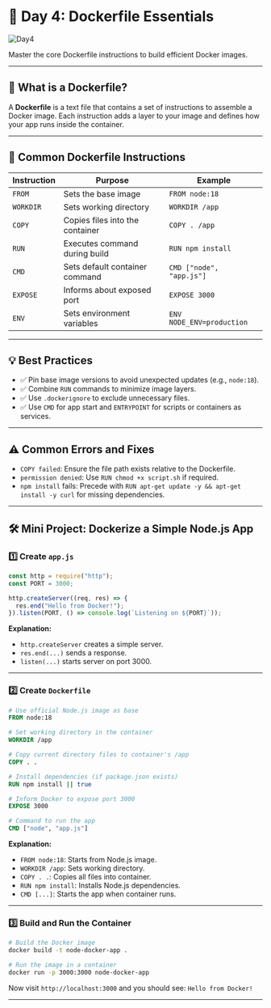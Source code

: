 # 🚀 Day 4: Dockerfile Essentials





![Day4](https://github.com/user-attachments/assets/16968dd0-aca9-4f82-b43e-f7cfe0f72d89)





Master the core Dockerfile instructions to build efficient Docker images.

---

## 📘 What is a Dockerfile?
A **Dockerfile** is a text file that contains a set of instructions to assemble a Docker image. Each instruction adds a layer to your image and defines how your app runs inside the container.

---

## 📌 Common Dockerfile Instructions

| Instruction | Purpose                                | Example                                |
|-------------|----------------------------------------|----------------------------------------|
| `FROM`      | Sets the base image                    | `FROM node:18`                         |
| `WORKDIR`   | Sets working directory                 | `WORKDIR /app`                         |
| `COPY`      | Copies files into the container        | `COPY . /app`                          |
| `RUN`       | Executes command during build          | `RUN npm install`                      |
| `CMD`       | Sets default container command         | `CMD ["node", "app.js"]`               |
| `EXPOSE`    | Informs about exposed port             | `EXPOSE 3000`                          |
| `ENV`       | Sets environment variables             | `ENV NODE_ENV=production`              |

---

## 💡 Best Practices
- ✅ Pin base image versions to avoid unexpected updates (e.g., `node:18`).
- ✅ Combine `RUN` commands to minimize image layers.
- ✅ Use `.dockerignore` to exclude unnecessary files.
- ✅ Use `CMD` for app start and `ENTRYPOINT` for scripts or containers as services.

---

## ⚠️ Common Errors and Fixes
- `COPY failed`: Ensure the file path exists relative to the Dockerfile.
- `permission denied`: Use `RUN chmod +x script.sh` if required.
- `npm install` fails: Precede with `RUN apt-get update -y && apt-get install -y curl` for missing dependencies.

---

## 🛠️ Mini Project: Dockerize a Simple Node.js App

### 1️⃣ Create `app.js`

```javascript
const http = require("http");
const PORT = 3000;

http.createServer((req, res) => {
  res.end("Hello from Docker!");
}).listen(PORT, () => console.log(`Listening on ${PORT}`));
```

**Explanation:**
- `http.createServer` creates a simple server.
- `res.end(...)` sends a response.
- `listen(...)` starts server on port 3000.

---

### 2️⃣ Create `Dockerfile`

```Dockerfile
# Use official Node.js image as base
FROM node:18

# Set working directory in the container
WORKDIR /app

# Copy current directory files to container's /app
COPY . .

# Install dependencies (if package.json exists)
RUN npm install || true

# Inform Docker to expose port 3000
EXPOSE 3000

# Command to run the app
CMD ["node", "app.js"]
```

**Explanation:**
- `FROM node:18`: Starts from Node.js image.
- `WORKDIR /app`: Sets working directory.
- `COPY . .`: Copies all files into container.
- `RUN npm install`: Installs Node.js dependencies.
- `CMD [...]`: Starts the app when container runs.

---

### 3️⃣ Build and Run the Container

```bash
# Build the Docker image
docker build -t node-docker-app .

# Run the image in a container
docker run -p 3000:3000 node-docker-app
```

Now visit `http://localhost:3000` and you should see: `Hello from Docker!`

---

